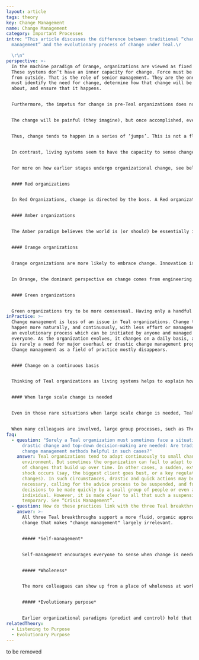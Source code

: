 ```yaml
---
layout: article
tags: theory
key: Change Management
name: Change Management
category: Important Processes
intro: "This article discusses the difference between traditional “change
  management” and the evolutionary process of change under Teal.\r

  \r\n"
perspective: >-
  In the machine paradigm of Orange, organizations are viewed as fixed systems.
  These systems don’t have an inner capacity for change. Force must be applied
  from outside. That is the role of senior management. They are the ones that
  must identify the need for change, determine how that change will be brought
  about, and ensure that it happens.


  Furthermore, the impetus for change in pre-Teal organizations does not come easily. These paradigms view change as an unfortunate necessity or the result of management failure. It is the job of management to predict and/or control the future, thus eliminating surprises. Reality should conform to a well executed budget and strategic plan. When it doesn’t, managment is often slow to acknowledge their presumed failure. And when they finally accept that the world around them has changed while they were pursuing their plan, they are uncomfortable with what they see. They now have to act decisively to make up for lost time. They must impose with urgency.


  The change will be painful (they imagine), but once accomplished, everything will be fine again. And so, they hasten to redesign the machinery of the organization. Unsurprisingly, people resist change being imposed upon them. To overcome this, management may feel compelled to play on fears, and choose to blame hostile competitive forces or titanic environmental factors that threaten the organization’s survival if it doesn't react. .


  Thus, change tends to happen in a series of ‘jumps’. This is not a fluid, emergent process. It’s a series of discrete and usually disruptive movements, from one relatively static state to another.


  In contrast, living systems seem to have the capacity to sense change in the environment and adapt from within. In a forest, no master tree plans and dictates to the other trees what to do when rain fails to fall or when spring chooses to come early. The whole ecosystem reacts creatively, in the moment. Teal organizations approach change in a similar way. People are encouraged to act on what they sense is needed. They are not confined by static job descriptions, fixed reporting lines, or functional discipline. They react creatively to life’s emerging, non-linear changes. Change is expected. It happens naturally, all the time^\[Laloux, Frederic (2014-02-09). Reinventing Organizations: A Guide to Creating Organizations Inspired by the Next Stage of Human Consciousness (Kindle Locations 4671-4688). Nelson Parker. Kindle Edition.]


  For more on how earlier stages undergo organizational change, see below:


  #### Red organizations


  In Red Organizations, change is directed by the boss. A Red organization can often adapt quickly in chaotic environments, because the leader can initiate rapid change, if necessary through intimidation. Change typically consists of immediate reactions to threats and opportunities rather than a response to more gradual and longer term (although no less important) developments. Little attention is paid to altering ingrained patterns of employee behavior over time.


  #### Amber organizations


  The Amber paradigm believes the world is (or should) be essentially immutable: what was true yesterday should be true today and tomorrow. It is built around an orderly structure and formal, stable processes. Change is primarily via small improvements to enhance the excellence of existing processes and traditions. Amber organizations can display a strong resistance to the need for change, especially if the nature of the change threatens ideological boundaries or social norms. When outside forces do impose the need for change, the change is mandated top-down with little thought of how change could be planned to minimize resistance. In that sense, there is little or no "change management" to speak of. 


  #### Orange organizations


  Orange organizations are more likely to embrace change. Innovation is the key to outperforming competitors. Change should be constant. Unfortunately, as Orange organizations are typically structured as hierarchical pyramids, change can be difficult. Thus, the constant pursuit of change, hindered by the static nature of the organization, gave rise to "change management" and an industry of tools and consultancies to help organizations overcome their internal resistance to change.^[For prominent theories developed to facilitate organizational change, see for instance Kurt Lewin’s three-stage model of change and John Kotter’s eight-step process for leading change.]


  In Orange, the dominant perspective on change comes from engineering. The typical steps to any change (e.g., re-organizations, re-structuring, re-branding, re-positioning, etc.) are to diagnose the current situation, design the desired future state, and then plan the change journey from here to there. For large change projects, this might involve several projects, program milestones and a central "program office" that reports to the top leadership. This kind of change planning is typically performed by a small team of senior leaders or "high potentials", sometimes with the help of external consultants. When their plan is approved by senior management, it is communicated throughout the organization, often with some “burning platform” message (“we must act now, or we are doomed”) due to the perceived need to provide the necessary motivation for change. Consistent with the Orange metaphor likening the organization to a machine, the phrase “drive change” is common. Change, in others words, is done to people, not via people.


  #### Green organizations


  Green organizations try to be more consensual. Having only a handful of people design the future state and change process sits uncomfortably with Green's ideal of empowerment. More people are likely to be involved. This might take the form of large group workshops and innovative facilitation techniques (think for instance, Appreciative Inquiry, Theory U, Open Space, etc.) in which a large number of colleagues participate. The every-day hierarchical structure of the organization is suspended temporarily to make room for an organic process of collective intelligence. The outcomes are then fed back into the traditional structures and processes of the organization. Involving a larger number of colleagues in the planning of change can feel risky for the senior leadership (what if the group veers in a direction we don't want?), but it tends to increase the buy-in of employees and improve future designs by capturing the insights of collective intelligence.
inPractice: >-
  Change management is less of an issue in Teal organizations. Change tends to
  happen more naturally, and continuously, with less effort or management. It's
  an evolutionary process which can be initiated by anyone and managed by
  everyone. As the organization evolves, it changes on a daily basis, and there
  is rarely a need for major overhaul or drastic change management programs.
  Change management as a field of practice mostly disappears.


  #### Change on a continuous basis


  Thinking of Teal organizations as living systems helps to explain how change unfolds within them. Living systems have a capacity to sense change in the environment and adapt. They react creatively, in the moment. Teal organizations deal with change in a similar way. People are free to act on what they sense is needed. They are not restricted by static job descriptions, reporting lines and functional units. They can react to emerging events. Specific methods embedded in the organization allow space for people to listen to the organization's purpose and the change it may require. When everyone is free to sense the need for change, and to act on it, change is a given; it happens naturally, everywhere, all the time, mostly without great pain or effort. Major disruptive change efforts (as we know them from more traditional organizations) largely disappear.


  #### When large scale change is needed


  Even in those rare situations when large scale change is needed, Teal organizations naturally work to involve all those affected by the change in determining the appropriate response. In most cases, Teal organizations will uphold the advice process, even if it means including the entire organization. Experience has shown that, in most cases, colleagues have the maturity to participate in even painful decisions and the ingenuity to come up with creative solutions.


  When many colleagues are involved, large group processes, such as Theory U, Appreciative Inquiry, Open Space or others may be used to effectively surface a collective understanding and to crystallize a vision of the future. To what degree do change projects then need to be formally planned and followed up? As is often true within the Teal paradigm, form follows function. For instance, if there are many interdependencies, very tight deadlines, or high degrees of risk, more formal planning and follow-up might be needed. In other cases, a common, clear understanding of the future is all that is required. Groups of people launch the necessary projects to manifest the collective vision. If that fails to happen, the system will self-correct: someone will speak up to initiate further change.
faq:
  - question: "Surely a Teal organization must sometimes face a situation where
      drastic change and top-down decision-making are needed: Are traditional
      change management methods helpful in such cases?"
    answer: Teal organizations tend to adapt continuously to small changes in the
      environment. But sometimes the organization can fail to adapt to a number
      of changes that build up over time. In other cases, a sudden, external
      shock occurs (say, the biggest client goes bust, or a key regulation
      changes). In such circumstances, drastic and quick actions may be
      necessary, calling for the advice process to be suspended, and for
      decisions to be made quickly by a small group of people or even an
      individual. However, it is made clear to all that such a suspension is
      temporary. See “Crisis Management”.
  - question: How do these practices link with the three Teal breakthroughs?
    answer: >-
      All three Teal breakthroughs support a more fluid, organic approach to
      change that makes "change management" largely irrelevant.


      ##### *Self-management*


      Self-management encourages everyone to sense when change is needed and to initiate the necessary actions to make it happen. No longer do people wait for a mandate for change to come from someone higher up the chain of command.


      ##### *Wholeness*


      The more colleagues can show up from a place of wholeness at work, the better they can sense changes in the environment and what the organization's purpose might call for. An environment that feels safe and trusting will also make it easier to enlist colleagues in the need for change, especially when the proposed change might be risky or painful.


      ##### *Evolutionary purpose*


      Earlier organizational paradigms (predict and control) hold that that it is up to senior management to determine what the objectives of the organization should be and to initiate any change programs needed to achieve them. In Teal, as long as people’s actions are being guided by their “listening” to the organization’s purpose and sensing/responding to changes in the environment, there is no need for "change management".
relatedTheory:
  - Listening to Purpose
  - Evolutionary Purpose
---
```

to be removed